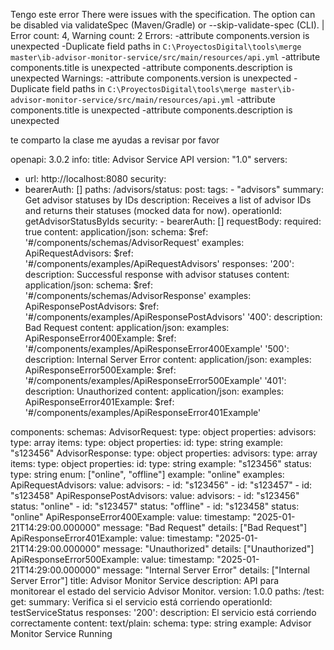 Tengo este error
There were issues with the specification. The option can be disabled via validateSpec (Maven/Gradle) or --skip-validate-spec (CLI).
 | Error count: 4, Warning count: 2
Errors: 
	-attribute components.version is unexpected
	-Duplicate field paths in `C:\ProyectosDigital\tools\merge master\ib-advisor-monitor-service/src/main/resources/api.yml`
	-attribute components.title is unexpected
	-attribute components.description is unexpected
Warnings: 
	-attribute components.version is unexpected
	-Duplicate field paths in `C:\ProyectosDigital\tools\merge master\ib-advisor-monitor-service/src/main/resources/api.yml`
	-attribute components.title is unexpected
	-attribute components.description is unexpected


te comparto la clase me ayudas a revisar por favor 

openapi: 3.0.2
info:
  title: Advisor Service API
  version: "1.0"
servers:
  - url: http://localhost:8080
security:
  - bearerAuth: []
paths:
  /advisors/status:
    post:
      tags:
        - "advisors"
      summary: Get advisor statuses by IDs
      description: Receives a list of advisor IDs and returns their statuses (mocked data for now).
      operationId: getAdvisorStatusByIds
      security:
        - bearerAuth: []
      requestBody:
        required: true
        content:
          application/json:
            schema:
              $ref: '#/components/schemas/AdvisorRequest'
            examples:
              ApiRequestAdvisors:
                $ref: '#/components/examples/ApiRequestAdvisors'
      responses:
        '200':
          description: Successful response with advisor statuses
          content:
            application/json:
              schema:
                $ref: '#/components/schemas/AdvisorResponse'
              examples:
                ApiResponsePostAdvisors:
                  $ref: '#/components/examples/ApiResponsePostAdvisors'
        '400':
          description: Bad Request
          content:
            application/json:
              examples:
                ApiResponseError400Example:
                  $ref: '#/components/examples/ApiResponseError400Example'
        '500':
          description: Internal Server Error
          content:
            application/json:
              examples:
                ApiResponseError500Example:
                  $ref: '#/components/examples/ApiResponseError500Example'
        '401':
          description: Unauthorized
          content:
            application/json:
              examples:
                ApiResponseError401Example:
                  $ref: '#/components/examples/ApiResponseError401Example'

components:
  schemas:
    AdvisorRequest:
      type: object
      properties:
        advisors:
          type: array
          items:
            type: object
            properties:
              id:
                type: string
                example: "s123456"
    AdvisorResponse:
      type: object
      properties:
        advisors:
          type: array
          items:
            type: object
            properties:
              id:
                type: string
                example: "s123456"
              status:
                type: string
                enum: ["online", "offline"]
                example: "online"
  examples:
    ApiRequestAdvisors:
      value:
        advisors:
          - id: "s123456"
          - id: "s123457"
          - id: "s123458"
    ApiResponsePostAdvisors:
      value:
        advisors:
          - id: "s123456"
            status: "online"
          - id: "s123457"
            status: "offline"
          - id: "s123458"
            status: "online"
    ApiResponseError400Example:
      value:
        timestamp: "2025-01-21T14:29:00.000000"
        message: "Bad Request"
        details: ["Bad Request"]
    ApiResponseError401Example:
      value:
        timestamp: "2025-01-21T14:29:00.000000"
        message: "Unauthorized"
        details: ["Unauthorized"]
    ApiResponseError500Example:
      value:
        timestamp: "2025-01-21T14:29:00.000000"
        message: "Internal Server Error"
        details: ["Internal Server Error"]
  title: Advisor Monitor Service
  description: API para monitorear el estado del servicio Advisor Monitor.
  version: 1.0.0
paths:
  /test:
    get:
      summary: Verifica si el servicio está corriendo
      operationId: testServiceStatus
      responses:
        '200':
          description: El servicio está corriendo correctamente
          content:
            text/plain:
              schema:
                type: string
                example: Advisor Monitor Service Running

